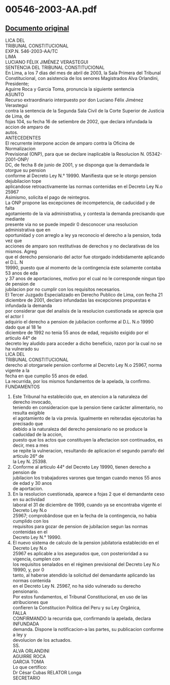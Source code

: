 
00546-2003-AA.pdf
=================
  
[Documento original](https://tc.gob.pe/jurisprudencia/2003/00546-2003-AA.pdf)  
---  
LICA DEL  
TRIBUNAL CONSTITUCIONAL  
EXP.N. 546-2003-AA/TC  
LIMA  
LUCIANO FÉLIX JIMÉNEZ VERASTEGUI  
SENTENCIA DEL TRIBUNAL CONSTITUCIONAL  
En Lima, a los 7 dias del mes de abril de 2003, la Sala Primera del Tribunal  
Constitucional, con asistencia de los senores Magistrados Alva Orlandini, Presidente;  
Aguirre Roca y Garcia Toma, pronuncia la siguiente sentencia  
ASUNTO  
Recurso extraordinario interpuesto por don Luciano Félix Jiménez Verastegui  
contra la sentencia de la Segunda Sala Civil de la Corte Superior de Justicia de Lima, de  
fojas 104, su fecha 16 de setiembre de 2002, que declara infundada la accion de amparo de  
autos.  
ANTECEDENTES  
El recurrente interpone accion de amparo contra la Oficina de Normalizacion  
Previsional (ONP), para que se declare inaplicable la Resolucion N. 05342-2001-ONP/  
DC, de fecha 8 de junio de 2001, y se disponga que la demandada le otorgue su pension  
conforme al Decreto Ley N.° 19990. Manifiesta que se le otorgo pension dejubilacion tope  
aplicandose retroactivamente las normas contenidas en el Decreto Ley N.o 25967  
Asimismo, solicita el pago de reintegros.  
La ONP propone las excepciones de incompetencia, de caducidad y de falta  
agotamiento de la via administrativa, y contesta la demanda precisando que mediante  
presente via no se puede impedir 0 desconocer una resolucion administrativa que en  
oportunidad y con arreglo a ley ya reconocio el derecho a la pension, toda vez que  
acciones de amparo son restitutivas de derechos y no declarativas de los mismos. Agreg  
que el derecho pensionario del actor fue otorgado indebidamente aplicando el D.L. N  
19990, puesto que al momento de la contingencia éste solamente contaba 53 anos de eda  
y 37 anos de aportaciones, motivo por el cual no le corresponde ningun tipo de pension de  
jubilacion por no cumplir con los requisitos necesarios.  
El Tercer Juzgado Especializado en Derecho Publico de Lima, con fecha 21  
diciembre de 2001, declaro infundadas las excepciones propuestas e infundada la demanda  
por considerar que del analisis de la resolucion cuestionada se aprecia que el actor I  
adquirio el derecho a pension de jubilacion conforme al D.L. N.o 19990 dado que al 18 1e  
diciembre de 1992 no tenia 55 anos de edad, requisito exigido por el articulo 44° de  
decreto ley aludido para acceder a dicho beneficio, razon por la cual no se ha vulnerado su  
LICA DEL  
TRIBUNAL CONSTITUCIONAL  
derecho al otorgarsele pension conforme al Decreto Ley N.o 25967, norma vigente a la  
fecha en que cumplio 55 anos de edad.  
La recurrida, por los mismos fundamentos de la apelada, la confirmo.  
FUNDAMENTOS  
1. Este Tribunal ha establecido que, en atencion a la naturaleza del derecho invocado,  
teniendo en consideracion que la pension tiene carâcter alimentario, no resulta exigible  
el agotamiento de la via previa. Igualmente en reiteradas ejecutorias ha precisado que  
debido a la naturaleza del derecho pensionario no se produce la caducidad de la accion,  
puesto que los actos que constituyen la afectacion son continuados, es decir, mes a mes  
se repite la vulneracion, resultando de aplicacion el segundo parrafo del articulo 26° de  
la Ley N. 25398.  
2. Conforme al articulo 44° del Decreto Ley 19990, tienen derecho a pension de  
jubilacion los trabajadores varones que tengan cuando menos 55 anos de edad y 30 anos  
de aportacion.  
3. En la resolucion cuestionada, aparece a fojas 2 que el demandante ceso en su actividad  
laboral el 31 de diciembre de 1999, cuando ya se encontraba vigente el Decreto Ley N.o  
25967; comprobândose que en la fecha de la contingencia, no habia cumplido con los  
requisitos para gozar de pension de jubilacion segun las normas contenidas en el  
Decreto Ley N.° 19990.  
4. El nuevo sistema de calculo de la pension jubilatoria establecido en el Decreto Ley N.o  
25967 es aplicable a los asegurados que, con posterioridad a su vigencia, cumplen con  
los requisitos senalados en el régimen previsional del Decreto Ley N.o 19990, y, por 0  
tanto, al haberse atendido la solicitud del demandante aplicando las normas contenida  
en el Decreto Ley N. 25967, no ha sido vulnerado su derecho pensionario.  
Por estos fundamentos, el Tribunal Constitucional, en uso de las atribuciones que  
confieren la Constitucion Politica del Peru y su Ley Orgânica,  
FALLA  
CONFIRMANDO la recurrida que, confirmando la apelada, declara INFUNDADA  
demanda. Dispone la notificacion-a las partes, su publicacion conforme a ley y  
devolucion de los actuados.  
SS.  
ALVA ORLANDINI  
AGUIRRE ROCA  
GARCIA TOMA  
Lo que certifico:  
Dr César Cubas RELATOR Longa  
SECRETARIO
